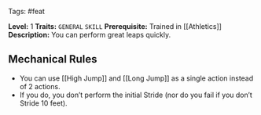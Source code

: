 Tags: #feat 

**Level:** 1
**Traits:** `GENERAL` `SKILL`
**Prerequisite:** Trained in [[Athletics]]
**Description:** You can perform great leaps quickly.

## Mechanical Rules

- You can use [[High Jump]] and [[Long Jump]] as a single action instead of 2 actions.
- If you do, you don’t perform the initial Stride (nor do you fail if you don’t Stride 10 feet).